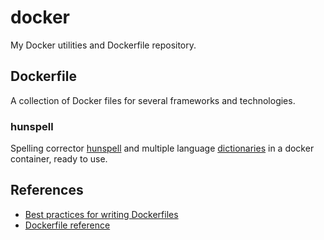 # docker
My Docker utilities and Dockerfile repository.

## Dockerfile
A collection of Docker files for several frameworks and technologies.
### hunspell
Spelling corrector [hunspell](https://github.com/hunspell/hunspell) and multiple language [dictionaries](https://github.com/wooorm/dictionaries) in a docker container, ready to use.

## References
- [Best practices for writing Dockerfiles](https://docs.docker.com/engine/userguide/eng-image/dockerfile_best-practices/)
- [Dockerfile reference](https://docs.docker.com/engine/reference/builder/)


